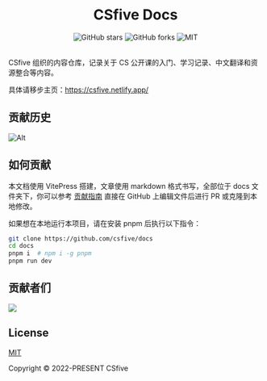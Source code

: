 <div align="center">
<h1>CSfive Docs</h1>
<img alt="GitHub stars" src="https://img.shields.io/github/stars/csfive/docs?style=flat-square">
<img alt="GitHub forks" src="https://img.shields.io/github/forks/csfive/docs?style=flat-square">
<img alt="MIT" src="https://img.shields.io/github/license/csfive/docs?style=flat-square"></a>
</div>

<br>

CSfive 组织的内容仓库，记录关于 CS 公开课的入门、学习记录、中文翻译和资源整合等内容。

具体请移步主页：https://csfive.netlify.app/


## 贡献历史

![Alt](https://repobeats.axiom.co/api/embed/f22a705ce127e5a5b9ecf42fbda8ce7b56309c25.svg "Repobeats analytics image")


## 如何贡献

本文档使用 VitePress 搭建，文章使用 markdown 格式书写，全部位于 docs 文件夹下，你可以参考 [贡献指南](https://csfive.netlify.app/contributing) 直接在 GitHub 上编辑文件后进行 PR 或克隆到本地修改。

如果想在本地运行本项目，请在安装 pnpm 后执行以下指令：

```sh
git clone https://github.com/csfive/docs
cd docs
pnpm i  # npm i -g pnpm
pnpm run dev
```


## 贡献者们

<a href="https://github.com/csfive/docs/graphs/contributors">
  <img src="https://contrib.rocks/image?repo=csfive/docs" />
</a>


## License

[MIT](https://opensource.org/licenses/MIT) 

Copyright © 2022-PRESENT CSfive